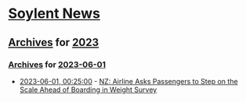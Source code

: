 # [Soylent News](../../../README.md)

## [Archives](../../index.md) for [2023](../index.md)

### [Archives](../../index.md) for [2023-06-01](index.md)

* [2023-06-01, 00:25:00](https://soylentnews.org/article.pl?sid=23/05/31/1746248&from=rss) - [NZ: Airline Asks Passengers to Step on the Scale Ahead of Boarding in Weight Survey](https://soylentnews.org/article.pl?sid=23/05/31/1746248&from=rss)
